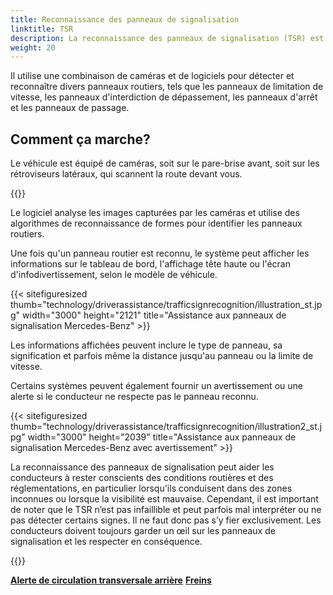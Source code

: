 ```yaml
---
title: Reconnaissance des panneaux de signalisation
linktitle: TSR
description: La reconnaissance des panneaux de signalisation (TSR) est une technologie utilisée dans certains véhicules modernes qui aide les conducteurs à identifier et à interpréter les panneaux de signalisation.
weight: 20
---
```

<!-- markdownlint-disable MD033 -->

  Il utilise une combinaison de caméras et de logiciels pour détecter et reconnaître divers panneaux routiers, tels que les panneaux de limitation de vitesse, les panneaux d'interdiction de dépassement, les panneaux d'arrêt et les panneaux de passage.

## Comment ça marche?

Le véhicule est équipé de caméras, soit sur le pare-brise avant, soit sur les rétroviseurs latéraux, qui scannent la route devant vous.

{{<evkxdisplayaddarticle />}}

Le logiciel analyse les images capturées par les caméras et utilise des algorithmes de reconnaissance de formes pour identifier les panneaux routiers.

Une fois qu'un panneau routier est reconnu, le système peut afficher les informations sur le tableau de bord, l'affichage tête haute ou l'écran d'infodivertissement, selon le modèle de véhicule.

{{< sitefiguresized thumb="technology/driverassistance/trafficsignrecognition/illustration_st.jpg" width="3000" height="2121" title="Assistance aux panneaux de signalisation Mercedes-Benz" >}}

Les informations affichées peuvent inclure le type de panneau, sa signification et parfois même la distance jusqu'au panneau ou la limite de vitesse.

Certains systèmes peuvent également fournir un avertissement ou une alerte si le conducteur ne respecte pas le panneau reconnu.

{{< sitefiguresized thumb="technology/driverassistance/trafficsignrecognition/illustration2_st.jpg" width="3000" height="2039" title="Assistance aux panneaux de signalisation Mercedes-Benz avec avertissement" >}}

La reconnaissance des panneaux de signalisation peut aider les conducteurs à rester conscients des conditions routières et des réglementations, en particulier lorsqu'ils conduisent dans des zones inconnues ou lorsque la visibilité est mauvaise. Cependant, il est important de noter que le TSR n’est pas infaillible et peut parfois mal interpréter ou ne pas détecter certains signes. Il ne faut donc pas s’y fier exclusivement. Les conducteurs doivent toujours garder un œil sur les panneaux de signalisation et les respecter en conséquence.

{{<evkxdisplayaddarticle />}}

<div class="mt-3 mb-3">
     <a href="../rearcrosstrafficalert/" class="text-decoration-none text-black"><strong><i class="bi-arrow-left"></i> Alerte de circulation transversale arrière</strong ></a>
     <a href="../../brakes/" class="text-decoration-none text-black float-end"><strong>Freins <i class="bi-arrow-right"></i></strong></a>
</div>